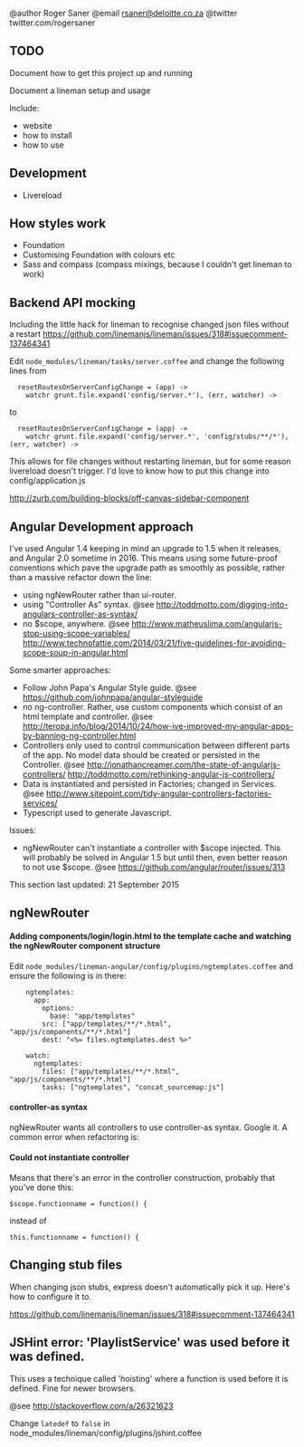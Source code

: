 @author Roger Saner
@email rsaner@deloitte.co.za
@twitter twitter.com/rogersaner

TODO
----

Document how to get this project up and running

Document a lineman setup and usage

Include:

* website
* how to install
* how to use

Development
-----------

* Livereload


How styles work
----------------

* Foundation
* Customising Foundation with colours etc
* Sass and compass (compass mixings, because I couldn't get lineman to work)


Backend API mocking
-------------------

Including the little hack for lineman to recognise changed json files without a restart
https://github.com/linemanjs/lineman/issues/318#issuecomment-137464341

 Edit ```node_modules/lineman/tasks/server.coffee``` and change the following lines from

```
  resetRoutesOnServerConfigChange = (app) ->
    watchr grunt.file.expand('config/server.*'), (err, watcher) ->
```

to

```
  resetRoutesOnServerConfigChange = (app) ->
    watchr grunt.file.expand('config/server.*', 'config/stubs/**/*'), (err, watcher) ->
```

This allows for file changes without restarting lineman, but for some reason livereload doesn't trigger. I'd love to know how to put this change into config/application.js


http://zurb.com/building-blocks/off-canvas-sidebar-component

Angular Development approach
----------------------------

I've used Angular 1.4 keeping in mind an upgrade to 1.5 when it releases, and Angular 2.0 sometime in 2016. This means using some future-proof conventions which pave the
upgrade path as smoothly as possible, rather than a massive refactor down the line:

* using ngNewRouter rather than ui-router.
* using "Controller As" syntax. @see http://toddmotto.com/digging-into-angulars-controller-as-syntax/
* no $scope, anywhere. @see http://www.matheuslima.com/angularjs-stop-using-scope-variables/ http://www.technofattie.com/2014/03/21/five-guidelines-for-avoiding-scope-soup-in-angular.html

Some smarter approaches:

* Follow John Papa's Angular Style guide. @see https://github.com/johnpapa/angular-styleguide
* no ng-controller. Rather, use custom components which consist of an html template and controller. @see http://teropa.info/blog/2014/10/24/how-ive-improved-my-angular-apps-by-banning-ng-controller.html
* Controllers only used to control communication between different parts of the app. No model data should be created or persisted in the Controller. @see http://jonathancreamer.com/the-state-of-angularjs-controllers/ http://toddmotto.com/rethinking-angular-js-controllers/
* Data is instantiated and persisted in Factories; changed in Services. @see http://www.sitepoint.com/tidy-angular-controllers-factories-services/
* Typescript used to generate Javascript.

Issues:
* ngNewRouter can't instantiate a controller with $scope injected. This will probably be solved in Angular 1.5 but until then, even better reason to not use $scope. @see https://github.com/angular/router/issues/313

This section last updated: 21 September 2015

ngNewRouter
-----------

#### Adding components/login/login.html to the template cache and watching the ngNewRouter component structure

Edit ```node_modules/lineman-angular/config/plugins/ngtemplates.coffee``` and ensure the following is in there:

```
    ngtemplates:
      app:
        options:
          base: "app/templates"
        src: ["app/templates/**/*.html", "app/js/components/**/*.html"]
        dest: "<%= files.ngtemplates.dest %>"

    watch:
      ngtemplates:
        files: ["app/templates/**/*.html", "app/js/components/**/*.html"]
        tasks: ["ngtemplates", "concat_sourcemap:js"]
```

#### controller-as syntax

ngNewRouter wants all controllers to use controller-as syntax. Google it. A common error when refactoring is:

#### Could not instantiate controller

Means that there's an error in the controller construction, probably that you've done this:

```$scope.functionname = function() {```

instead of

```this.functionname = function() {```


Changing stub files
-------------------

When changing json stubs, express doesn't automatically pick it up. Here's how to configure it to.

https://github.com/linemanjs/lineman/issues/318#issuecomment-137464341

JSHint error: 'PlaylistService' was used before it was defined.
---------------------------------------------------------------

This uses a technique called 'hoisting' where a function is used before it is defined. Fine for newer browsers.

@see http://stackoverflow.com/a/26321623

Change ```latedef``` to ```false``` in node_modules/lineman/config/plugins/jshint.coffee